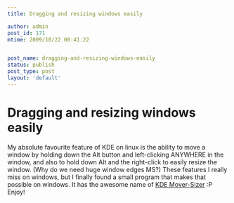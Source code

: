 ```yaml
---
title: Dragging and resizing windows easily

author: admin
post_id: 171
mtime: 2009/10/22 00:41:22


post_name: dragging-and-resizing-windows-easily
status: publish
post_type: post
layout: 'default'
---
```


# Dragging and resizing windows easily

My absolute favourite feature of KDE on linux is the ability to move a window by holding down the Alt button and left-clicking ANYWHERE in the window, and also to hold down Alt and the right-click to easily resize the window. (Why do we need huge window edges MS?) These features I really miss on windows, but I finally found a small program that makes that possible on windows. It has the awesome name of [KDE Mover-Sizer](http://corz.org/windows/software/accessories/KDE-resizing-moving-for-XP-or-Vista.php) :P Enjoy!
